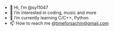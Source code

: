- 👋 Hi, I’m @sy11047
- 👀 I’m interested in coding, music and more 
- 🌱 I’m currently learning C/C++, Python
- 📫 How to reach me @timeforsachin@gmail.com

<!---
sy11047/sy11047 is a ✨ special ✨ repository because its `README.md` (this file) appears on your GitHub profile.
You can click the Preview link to take a look at your changes.
--->
